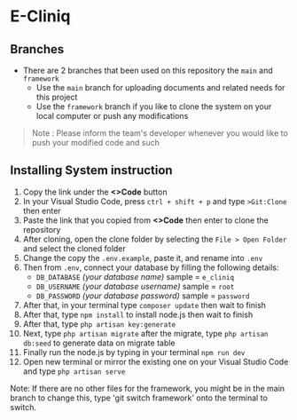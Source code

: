 # E-Cliniq

## Branches
- There are 2 branches that been used on this repository the `main` and `framework`
   -    Use the `main` branch for uploading documents and related needs for this project
   -    Use the `framework` branch if you like to clone the system on your local computer or push any modifications
> Note :
> Please inform the team's developer whenever you would like to push your modified code and such
## Installing System instruction
1. Copy the link under the **<>Code** button
2. In your Visual Studio Code, press `ctrl + shift + p` and type `>Git:Clone` then enter
3. Paste the link that you copied from **<>Code** then enter to clone the repository
4. After cloning, open the clone folder by selecting the `File > Open Folder` and select the cloned folder
5. Change the copy the `.env.example`, paste it, and rename into `.env`
6. Then from `.env`, connect your database by filling the following details:
   - `DB_DATABASE` *(your database name)* sample = `e_cliniq`
   - `DB_USERNAME` *(your database username)* sample = `root`
   - `DB_PASSWORD` *(your database password)* sample = `password`
7. After that, in your terminal type `composer update` then wait to finish
8. After that, type `npm install` to install node.js then wait to finish
9. After that, type `php artisan key:generate`
10. Next, type `php artisan migrate` after the migrate, type `php artisan db:seed` to generate data on migrate table
11. Finally run the node.js by typing in your terminal `npm run dev`
12. Open new terminal or mirror the existing one on your Visual Studio Code and type `php artisan serve` 

Note: If there are no other files for the framework, you might be in the main branch to change this, type 'git switch framework' onto the terminal to switch.
